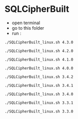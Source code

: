 # SQLCipherBuilt

- open terminal 
- go to this folder 
- run : 

```
./SQLCipherBuilt_linux.sh 4.3.0
```

```
./SQLCipherBuilt_linux.sh 4.2.0
```

```
./SQLCipherBuilt_linux.sh 4.1.0
```

```
./SQLCipherBuilt_linux.sh 4.0.0
```

```
./SQLCipherBuilt_linux.sh 3.4.2
```

```
./SQLCipherBuilt_linux.sh 3.4.1
```

```
./SQLCipherBuilt_linux.sh 3.4.0
```

```
./SQLCipherBuilt_linux.sh 3.3.1
```

```
./SQLCipherBuilt_linux.sh 3.3.0
```